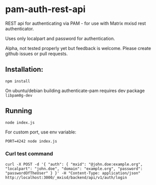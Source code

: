 # pam-auth-rest-api

REST api for authenticating via PAM - for use with Matrix mxisd rest authenticator.

Uses only localpart and password for authentication.

Alpha, not tested properly yet but feedback is welcome. Please create github
issues or pull requests.

## Installation:

```npm install```

On ubuntu/debian building authenticate-pam requires dev package ```libpam0g-dev```

## Running

```node index.js```

For custom port, use env variable:

```PORT=4242 node index.js```

### Curl test command

```curl -X POST -d '{ "auth": { "mxid": "@john.doe:example.org", "localpart": "john.doe", "domain": "example.org", "password": "passwordOfTheUser" } }' -H "Content-Type: application/json" http://localhost:3000/_mxisd/backend/api/v1/auth/login```
